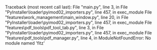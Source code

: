 Traceback (most recent call last):
  File "main.py", line 3, in <module>
  File "PyInstaller\loader\pyimod02_importers.py", line 457, in exec_module
  File "features\work_management\main_window.py", line 20, in <module>
  File "PyInstaller\loader\pyimod02_importers.py", line 457, in exec_module
  File "features\pdf_tools\pdf_tool_tab.py", line 3, in <module>
  File "PyInstaller\loader\pyimod02_importers.py", line 457, in exec_module
  File "features\pdf_tools\pdf_manager.py", line 4, in <module>
ModuleNotFoundError: No module named 'fitz'
